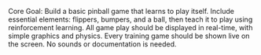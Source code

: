 Core Goal: Build a basic pinball game that learns to play itself. Include essential elements: flippers, bumpers, and a ball, then teach it to play using reinforcement learning. All game play should be displayed in real-time, with simple graphics and physics. Every training game should be shown live on the screen. No sounds or documentation is needed.
